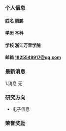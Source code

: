 ### 个人信息
#### 姓名 周鹏
#### 学历 本科
#### 学校 浙江万里学院
#### 邮箱 1825549917@qq.com

### 最新消息
1.消息 无

### 研究方向
- 电子信息

### 荣誉奖励
